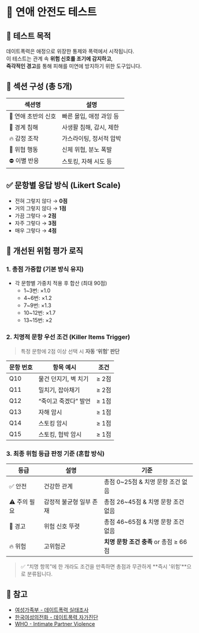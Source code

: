 # 🧪 연애 안전도 테스트

## 🔸 테스트 목적

데이트폭력은 애정으로 위장한 통제와 폭력에서 시작됩니다.  
이 테스트는 관계 속 **위험 신호를 조기에 감지하고**,  
**즉각적인 경고**를 통해 피해를 미연에 방지하기 위한 도구입니다.

## 🔹 섹션 구성 (총 5개)

| 섹션명 | 설명 |
|--------|------|
| 💞 연애 초반의 신호 | 빠른 몰입, 애정 과잉 등 |
| 🚥 경계 침해 | 사생활 침해, 감시, 제한 |
| 🔥 감정 조작 | 가스라이팅, 정서적 압박 |
| 🚨 위협 행동 | 신체 위협, 분노 폭발 |
| ⛔ 이별 반응 | 스토킹, 자해 시도 등 |

## ✅ 문항별 응답 방식 (Likert Scale)

- 전혀 그렇지 않다 → **0점**
- 거의 그렇지 않다 → **1점**
- 가끔 그렇다 → **2점**
- 자주 그렇다 → **3점**
- 매우 그렇다 → **4점**

## 🧠 개선된 위험 평가 로직

### 1. 총점 가중합 (기본 방식 유지)

- 각 문항별 가중치 적용 후 합산 (최대 90점)
  - 1~3번: ×1.0  
  - 4~6번: ×1.2  
  - 7~9번: ×1.3  
  - 10~12번: ×1.7
  - 13~15번: ×2

### 2. 치명적 문항 우선 조건 (Killer Items Trigger)

> 특정 문항에 2점 이상 선택 시 **자동 ‘위험’ 판단**

| 문항 번호 | 항목 예시 | 조건 |
|-----------|-----------|-------|
| Q10 | 물건 던지기, 벽 치기 | ≥ 2점 |
| Q11 | 밀치기, 잡아채기 | ≥ 2점 |
| Q12 | “죽이고 죽겠다” 발언 | ≥ 1점 |
| Q13 | 자해 암시 | ≥ 1점 |
| Q14 | 스토킹 암시 | ≥ 1점 |
| Q15 | 스토킹, 협박 암시 | ≥ 1점 |

### 3. 최종 위험 등급 판정 기준 (혼합 방식)

| 등급 | 설명 | 기준 |
|------|------|------|
| ✅ 안전 | 건강한 관계 | 총점 0~25점 & 치명 문항 조건 없음 |
| ⚠️ 주의 필요 | 감정적 불균형 일부 존재 | 총점 26~45점 & 치명 문항 조건 없음 |
| 🚨 경고 | 위험 신호 뚜렷 | 총점 46~65점 & 치명 문항 조건 없음 |
| 🔥 위험 | 고위험군 | **치명 문항 조건 충족** or 총점 ≥ 66점 |

> ✅ “치명 항목”에 한 개라도 조건을 만족하면 총점과 무관하게 **즉시 '위험'**으로 분류됩니다.

## 🔗 참고

- [여성가족부 - 데이트폭력 실태조사](https://www.mogef.go.kr/)
- [한국여성의전화 - 데이트폭력 자가진단](https://hotline.or.kr/)
- [WHO - Intimate Partner Violence](https://www.who.int/)
